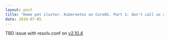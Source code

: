 ```yaml
---
layout: post
title: "Home pet cluster. Kubernetes on CoreOS. Part 1: don't call us cattle!"
date: 2019-07-05
---
```

TBD
issue with resolv.conf on [v2.10.4](https://github.com/kubernetes-sigs/kubespray/issues/2831)
